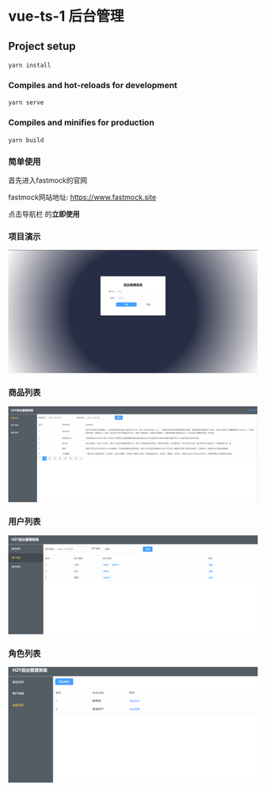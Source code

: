 # vue-ts-1 后台管理

## Project setup
```
yarn install
```

### Compiles and hot-reloads for development
```
yarn serve
```

### Compiles and minifies for production
```
yarn build
```

### 简单使用

首先进入fastmock的官网

fastmock网站地址: https://www.fastmock.site

点击导航栏 的**立即使用**

### 项目演示
![tupian](https://github.com/woshiIKUNn/myTuPian/blob/main/%E5%B1%8F%E5%B9%95%E6%88%AA%E5%9B%BE%202023-12-06%20163438.png)


### 商品列表
![tupian2](https://github.com/woshiIKUNn/myTuPian/blob/main/%E5%B1%8F%E5%B9%95%E6%88%AA%E5%9B%BE%202023-12-06%20163551.png)

### 用户列表
![tupian3](https://github.com/woshiIKUNn/myTuPian/blob/main/%E5%B1%8F%E5%B9%95%E6%88%AA%E5%9B%BE%202023-12-06%20163607.png)

### 角色列表
![tupian4](https://github.com/woshiIKUNn/myTuPian/blob/main/%E5%B1%8F%E5%B9%95%E6%88%AA%E5%9B%BE%202023-12-06%20163612.png)
